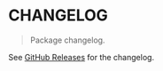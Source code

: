 # CHANGELOG

> Package changelog.

See [GitHub Releases](https://github.com/stdlib-js/iter-step/releases) for the changelog.